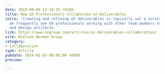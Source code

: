 ```yaml
---
date: 2019-09-06 12:16:55 +0100
title: How UX Professionals Collaborate on Deliverables
intro: 'Creating and refining UX deliverables is typically not a solitary act, and
  we frequently see UX professionals working with other team members to create documentation
  and design artifacts. '
link: https://www.nngroup.com/articles/ux-deliverables-collaboration/
site: Nielsen Norman Group
category:
- Collaboration
type: Article
pubdate: 2016-01-03 00:00:00 +0000
preview: ''

---
```

